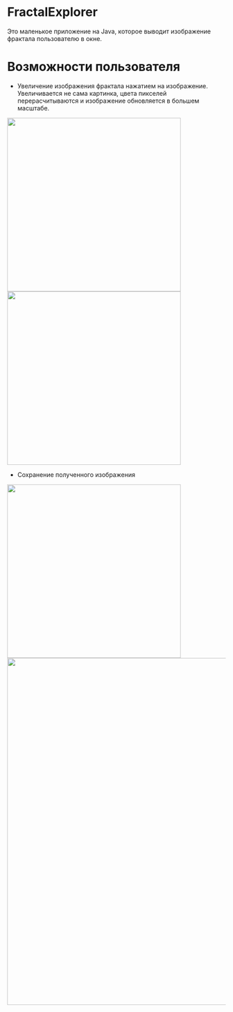 # FractalExplorer
Это маленькое приложение на Java, которое выводит изображение фрактала пользователю в окне.

# Возможности пользователя
- Увеличение изображения фрактала нажатием на изображение. Увеличивается не сама картинка, цвета пикселей перерасчитываются и изображение обновляется в большем масштабе.
 
<img src="https://user-images.githubusercontent.com/22643606/128031864-c18b6664-fe47-4f6f-bd3b-b93cfa0fb140.png" width="400" /> <img src="https://user-images.githubusercontent.com/22643606/128031933-8c39077e-617e-4057-a343-1c832d166436.png" width="400" />

- Сохранение полученного изображения

<img src="https://user-images.githubusercontent.com/22643606/128032397-8f40395d-a42c-4768-9388-efe329dba9de.png" width="400" /> <img src="https://user-images.githubusercontent.com/22643606/128032628-43d69d17-8b4a-4676-be5e-aae655f35a23.png" width="800" />
